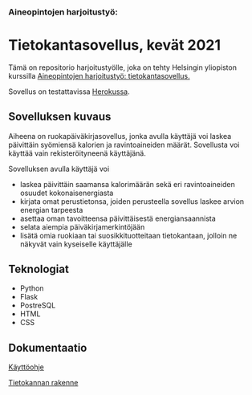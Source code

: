 ### Aineopintojen harjoitustyö:

# Tietokantasovellus, kevät 2021

Tämä on repositorio harjoitustyölle, joka on tehty Helsingin yliopiston 
kurssilla [Aineopintojen harjoitustyö: tietokantasovellus.](https://hy-tsoha.github.io/materiaali/index)

Sovellus on testattavissa [Herokussa](https://tsoha-fooddiary.herokuapp.com/).

## Sovelluksen kuvaus

Aiheena on ruokapäiväkirjasovellus, jonka avulla käyttäjä voi laskea päivittäin syömiensä kalorien ja ravintoaineiden 
määrät. Sovellusta voi käyttää vain rekisteröityneenä käyttäjänä. 

Sovelluksen avulla käyttäjä voi 
- laskea päivittäin saamansa kalorimäärän sekä eri ravintoaineiden osuudet kokonaisenergiasta
- kirjata omat perustietonsa, joiden perusteella sovellus laskee arvion energian tarpeesta
- asettaa oman tavoitteensa päivittäisestä energiansaannista 
- selata aiempia päiväkirjamerkintöjään
- lisätä omia ruokiaan tai suosikkituotteitaan tietokantaan, jolloin ne näkyvät vain kyseiselle käyttäjälle
 

## Teknologiat

- Python
- Flask
- PostreSQL
- HTML
- CSS

## Dokumentaatio

[Käyttöohje](https://github.com/mlkulmala/tsoha-FoodDiary/documentation/user_instructions.md)

[Tietokannan rakenne](https://github.com/mlkulmala/tsoha-FoodDiary/documentation/database_structure.md)
